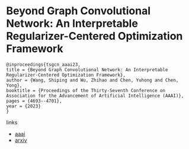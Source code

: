 # Beyond Graph Convolutional Network: An Interpretable Regularizer-Centered Optimization Framework

```
@inproceedings{tsgcn_aaai23,
title = {Beyond Graph Convolutional Network: An Interpretable Regularizer-Centered Optimization Framework},
author = {Wang, Shiping and Wu, Zhihao and Chen, Yuhong and Chen, Yong},
booktitle = {Proceedings of the Thirty-Seventh Conference on Association for the Advancement of Artificial Intelligence (AAAI)},
pages = {4693--4701},
year = {2023}
}
```

links
- [aaai](https://ojs.aaai.org/index.php/AAAI/article/view/25593)
- [arxiv](https://arxiv.org/abs/2301.04318)
